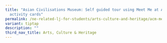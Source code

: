 ```yaml
---
title: "Asian Civilisations Museum: Self guided tour using Meet Me at ACM
  activity cards"
permalink: /ne-related-lj-for-students/arts-culture-and-heritage/acm-meet-me-at-acm-activity/
variant: tiptap
description: ""
third_nav_title: Arts, Culture & Heritage
---
```

